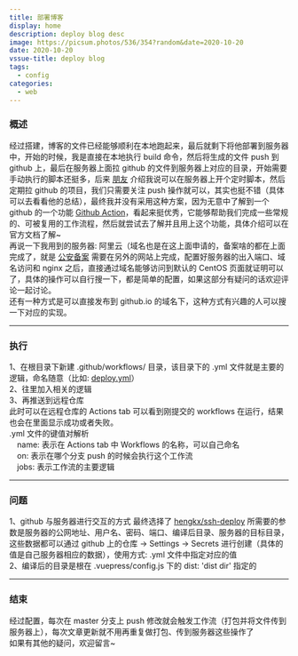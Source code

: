 ```yaml
---
title: 部署博客
display: home
description: deploy blog desc
image: https://picsum.photos/536/354?random&date=2020-10-20
date: 2020-10-20
vssue-title: deploy blog
tags:
  - config
categories:
  - web
---
```


### 概述

经过搭建，博客的文件已经能够顺利在本地跑起来，最后就剩下将他部署到服务器中，开始的时候，我是直接在本地执行 build 命令，然后将生成的文件 push 到 github 上，最后在服务器上面拉 github 的文件到服务器上对应的目录，开始需要手动执行的脚本还挺多，后来 [朋友](https://www.keeplovepet.cn/) 介绍我说可以在服务器上开个定时脚本，然后定期拉 github 的项目，我们只需要关注 push 操作就可以，其实也挺不错（具体可以去看看他的总结），最终我并没有采用这种方案，因为无意中了解到一个 github 的一个功能 [Github Action](https://docs.github.com/cn/free-pro-team@latest/actions)，看起来挺优秀，它能够帮助我们完成一些常规的、可被复用的工作流程，然后就尝试去了解并且用上这个功能，具体介绍可以在官方文档了解~<br/>
再说一下我用到的服务器: 阿里云（域名也是在这上面申请的，备案啥的都在上面完成了，就是 [公安备案](http://www.beian.gov.cn/portal/registerSystemInfo?recordcode=44030502005986) 需要在另外的网站上完成，配置好服务器的出入端口、域名访问和 nginx 之后，直接通过域名能够访问到默认的 CentOS 页面就证明可以了，具体的操作可以自行搜一下，都是简单的配置，如果这部分有疑问的话欢迎评论一起讨论。<br/>
还有一种方式是可以直接发布到 github.io 的域名下，这种方式有兴趣的人可以搜一下对应的实现。

---

### 执行
1、在根目录下新建 .github/workflows/ 目录，该目录下的 .yml 文件就是主要的逻辑，命名随意（比如: [deploy.yml](https://github.com/ZakAnun/area/blob/master/.github/workflows/deploy.yml)）<br/>
2、往里加入相关的逻辑<br/>
3、再推送到远程仓库<br/>
此时可以在远程仓库的 Actions tab 可以看到刚提交的 workflows 在运行，结果也会在里面显示成功或者失败。<br/>
.yml 文件的键值对解析<br/>
&emsp;name: 表示在 Actions tab 中 Workflows 的名称，可以自己命名<br/>
&emsp;on: 表示在哪个分支 push 的时候会执行这个工作流<br/>
&emsp;jobs: 表示工作流的主要逻辑<br/>

---

### 问题
1、github 与服务器进行交互的方式
最终选择了 [hengkx/ssh-deploy](https://github.com/hengkx/ssh-deploy) 所需要的参数是服务器的公网地址、用户名、密码、端口、编译后目录、服务器的目标目录，这些数据都可以通过 github 上的仓库 -> Settings -> Secrets 进行创建（具体的值是自己服务器相应的数据），使用方式: .yml 文件中指定对应的值<br/>
2、编译后的目录是根在 .vuepress/config.js 下的 dist: 'dist dir' 指定的

---

### 结束
经过配置，每次在 master 分支上 push 修改就会触发工作流（打包并将文件传到服务器上），每次文章更新就不用再重复做打包、传到服务器这些操作了<br/>
如果有其他的疑问，欢迎留言~